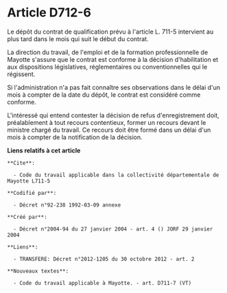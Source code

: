 # Article D712-6

Le dépôt du contrat de qualification prévu à l'article L. 711-5 intervient au plus tard dans le mois qui suit le début du
contrat.

La direction du travail, de l'emploi et de la formation professionnelle de Mayotte s'assure que le contrat est conforme à la
décision d'habilitation et aux dispositions législatives, réglementaires ou conventionnelles qui le régissent.

Si l'administration n'a pas fait connaître ses observations dans le délai d'un mois à compter de la date du dépôt, le contrat
est considéré comme conforme.

L'intéressé qui entend contester la décision de refus d'enregistrement doit, préalablement à tout recours contentieux, former
un recours devant le ministre chargé du travail. Ce recours doit être formé dans un délai d'un mois à compter de la
notification de la décision.

**Liens relatifs à cet article**

	**Cite**:

	  - Code du travail applicable dans la collectivité départementale de Mayotte L711-5

	**Codifié par**:

	  - Décret n°92-238 1992-03-09 annexe

	**Créé par**:

	  - Décret n°2004-94 du 27 janvier 2004 - art. 4 () JORF 29 janvier 2004

	**Liens**:

	  - TRANSFERE: Décret n°2012-1205 du 30 octobre 2012 - art. 2

	**Nouveaux textes**:

	  - Code du travail applicable à Mayotte. - art. D711-7 (VT)
